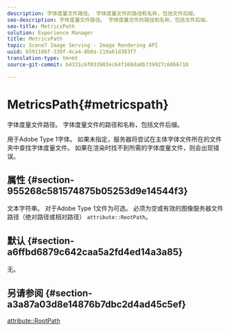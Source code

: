 ```yaml
---
description: 字体度量文件路径。 字体度量文件的路径和名称，包括文件后缀。
seo-description: 字体度量文件路径。 字体度量文件的路径和名称，包括文件后缀。
seo-title: MetricsPath
solution: Experience Manager
title: MetricsPath
topic: Scene7 Image Serving - Image Rendering API
uuid: b59110bf-330f-4ca4-8b0a-219a61d383f7
translation-type: tm+mt
source-git-commit: b4331c6f033903ec64f168da0b739927c6066710

---
```



# MetricsPath{#metricspath}

字体度量文件路径。 字体度量文件的路径和名称，包括文件后缀。

用于Adobe Type 1字体。 如果未指定，服务器将尝试在主体字体文件所在的文件夹中查找字体度量文件。 如果在渲染时找不到所需的字体度量文件，则会出现错误。

## 属性 {#section-955268c581574875b05253d9e14544f3}

文本字符串。 对于Adobe Type 1文件为可选。 必须为空或有效的图像服务器文件路径（绝对路径或相对路径） `attribute::RootPath`。

## 默认 {#section-a6ffbd6879c642caa5a2fd4ed14a3a85}

无。

## 另请参阅 {#section-a3a87a03d8e14876b7dbc2d4ad45c5ef}

[attribute::RootPath](/help/aem-is-ir-api/is-api/image-catalog/image-serving-api-ref/c-image-catalog-reference/c-attributes-reference/r-rootpath.md)
